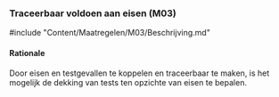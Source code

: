 ### Traceerbaar voldoen aan eisen (M03)

#include "Content/Maatregelen/M03/Beschrijving.md"

#### Rationale

Door eisen en testgevallen te koppelen en traceerbaar te maken, is het mogelijk de dekking van tests ten opzichte van eisen te bepalen.
